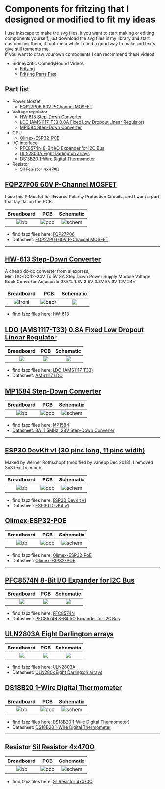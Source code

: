 # Components for fritzing that I designed or modified to fit my ideas

I use inkscape to make the svg files, if you want to start making or editing components yourself, just download the svg files in my library and start customizing them, it took me a while to find a good way to make and texts give still torments me.  
If you want to draw your own components I can recommend these videos

* SidneyCritic ComedyHound Videos
  * [Fritzing](https://www.youtube.com/playlist?list=PLMkg9_AB9FZ9PggkzTS1MoHHN40Q2LW1Y "SidneyCritic ComedyHound")
  * [Fritzing Parts Fast](https://www.youtube.com/playlist?list=PLMkg9_AB9FZ-iJm_JIie2F8_M1DReYU0C "SidneyCritic ComedyHound")

## Part list

* Power Mosfet
  * [FQP27P06 60V P-Channel MOSFET](./FQP27P06/FQP27P06.fzpz)
* Voltage regulator  
  * [HW-613 Step-Down Converter](./HW-613/HW-613.fzpz)
  * [LDO (AMS1117-T33 0.8A Fixed Low Dropout Linear Regulator)](./LDO/LDO_+3V3.fzpz)
  * [MP1584 Step-Down Converter](./MP1584/)
* CPU
  * [Olimex-ESP32-POE](./Olimex-ESP32-POE/Olimex-ESP32-PoE_20pins/)
* I/O interface  
  * [PFC8574N 8-Bit I/O Expander for I2C Bus](./PFC8574N/)
  * [ULN2803A Eight Darlington arrays](./ULN2803A/)
  * [DS18B20 1-Wire Digital Thermometer](./DS18B20/DS18B20%201-Wire%20Temperature%20Sensor.fzpz)
* Resistor
  * [Sil Resistor 4x470Ω](./Resistor/Resistor%20SIP%204x470Ω%20-%205%20pins.fzpz)

## [FQP27P06 60V P-Channel MOSFET](./FQP27P06/)

I use this P-Mosfet for Reverse Polarity Protection Circuits, and I want a part that lay flat on the PCB.

|Breadboard|PCB|Schematic|
|:---:|:---:|:---:|
|![bb](./FQP27P06/svg/P-Mosfet_bb.svg)|![pcb](./FQP27P06/svg/P-Mosfet_pcb.svg)|![schem](./FQP27P06/svg/P-Mosfet_schem.svg)|


* find fzpz files here: [FQP27P06](./FQP27P06/FQP27P06.fzpz)
* Datasheet: [FQP27P06 60V P-Channel MOSFET](https://www.sparkfun.com/datasheets/Components/General/FQP27P06.pdf)

<hr>

## [HW-613 Step-Down Converter](./HW-613/)

A cheap dc-dc converter from aliexpress,  
Mini DC-DC 12-24V To 5V 3A Step Down Power Supply Module Voltage Buck Converter Adjustable 97.5% 1.8V 2.5V 3.3V 5V 9V 12V 24V

|Breadboard|PCB|Schematic|
|:---:|:---:|:---:|
|![front](./HW-613/svg/HW613_Breadbord.svg)|![back](./HW-613/svg/HW613_pcb.svg)|![](./HW-613/svg/HW613_schem.svg)|

* find fzpz files here: [HW-613](./HW-613/HW-613.fzpz)

## [LDO (AMS1117-T33) 0.8A Fixed Low Dropout Linear Regulator](./LDO/)

|Breadboard|PCB|Schematic|
|:---:|:---:|:---:|
|![](./LDO/svg/LDO_3V3_bb.svg)|![](./LDO/svg/LDO_3V3_pcb.svg)|![](./LDO/svg/LDO_3V3_schem.svg)

* find fzpz files here: [LDO (AMS1117-T33)](./LDO/LDO_+3V3.fzpz)
* Datasheet: [AMS1117 LDO](https://pdf.direnc.net/upload/ams1117-datasheet.pdf)

## [MP1584 Step-Down Converter](./MP1584/)

|Breadboard|PCB|Schematic|
|:---:|:---:|:---:|
|![bb](./MP1584/svg/MP1584_8_bb.svg)|![pcb](./MP1584/svg/MP1584_8_pcb.svg)|![schem](./MP1584/svg/MP1584_schem.svg)

* find fzpz files here: [MP1584](./MP1584/MP1584.fzpz)
* [Datasheet: 3A, 1.5MHz, 28V Step-Down Converter](https://www.monolithicpower.com/en/mp1584.html)

<hr>

## [ESP30 DevKit v1 (30 pins long, 11 pins width)](./ESP32/)

Maked by Werner Rothschopf (modified by vanepp Dec 2018), I removed 3v3 text from pcb.

|Breadboard|PCB|Schematic|
|:---:|:---:|:---:|
|![bb](./ESP32/svg/ESP30_30_bb.svg)|![pcb](./ESP32/svg/ESP30_30_pcb.svg)|![schem](./ESP32/svg/ESP30_30_schem.svg)

* find fzpz files here: [ESP30 DevKit v1](./ESP32/DOIT%20Esp32%20DevKit%20v1%20(30%20pins%20long,%2011%20pins%20width).fzpz)
* Datasheet: [ESP30 DevKit v1](https://mischianti.org/doit-esp32-dev-kit-v1-high-resolution-pinout-and-specs/)

## [Olimex-ESP32-POE](./Olimex-ESP32-POE/Olimex-ESP32-PoE_20pins/)

|Breadboard|PCB|Schematic|
|:---:|:---:|:---:|
|![bb](./Olimex-ESP32-POE/Olimex-ESP32-PoE_20pins/svg/Olimex-ESP32-PoE_20_bb.svg)|![pcb](./Olimex-ESP32-POE/Olimex-ESP32-PoE_20pins/svg/Olimex-ESP32-PoE_20_pcb.svg)|![schem](./Olimex-ESP32-POE/Olimex-ESP32-PoE_20pins/svg/Olimex-ESP32-PoE_hul_schem.svg)

* find fzpz files here: [Olimex-ESP32-PoE](./Olimex-ESP32-POE/Olimex-ESP32-PoE_20pins/ESP32-PoE_20.fzpz)
* Datasheet: [Olimex-ESP32-POE](https://www.olimex.com/Products/IoT/ESP32/ESP32-POE/open-source-hardware "www.olimex.com")

<hr>

## [PFC8574N 8-Bit I/O Expander for I2C Bus](./PFC8574N/)

|Breadboard|PCB|Schematic|
|:---:|:---:|:---:|
|![](./PFC8574N/svg/PCF8574N_bb.svg)|![](./PFC8574N/svg/PCF8574N_pcb.svg)|![](./PFC8574N/svg/PCF8574N_schem.svg)|

* find fzpz files here: [PFC8574N](./PFC8574N/PCF8574N.fzpz)
* Datasheet: [PFC8574N 8-Bit I/O Expander for I2C Bus](https://www.ti.com/lit/ds/symlink/pcf8574.pdf?ts=1698990306399)

## [ULN2803A Eight Darlington arrays](./ULN2803A/)

|Breadboard|PCB|Schematic|
|:---:|:---:|:---:|
|![](./ULN2803A/svg/ULN2803A_bb.svg)|![](./ULN2803A/svg/ULN2803A_pcb.svg)|![](./ULN2803A/svg/ULN2803A_schem.svg)|

* find fzpz files here: [ULN2803A](./ULN2803A/ULN2803A.fzpz)
* Datasheet: [ULN280x Eight Darlington arrays](https://www.st.com/resource/en/datasheet/uln2801a.pdf)

## [DS18B20 1-Wire Digital Thermometer](./DS18B20/)

|Breadboard|PCB|Schematic|
|:---:|:---:|:---:|
|![bb](./DS18B20/svg/DS18B20_bb.svg)|![pcb](./DS18B20/svg/DS18B20_pcb.svg)|![schem](./DS18B20/svg/DS18B20_schem.svg)|

* find fzpz files here: [DS18B20 1-Wire Digital Thermometer)](./DS18B20/DS18B20%201-Wire%20Temperature%20Sensor.fzpz)
* Datasheet: [DS18B20 1-Wire Digital Thermometer](https://www.analog.com/media/en/technical-documentation/data-sheets/ds18b20.pdf)

<hr>

## Resistor [Sil Resistor 4x470Ω](./Resistor/)

|Breadboard|PCB|Schematic|
|:---:|:---:|:---:|
|![bb](./Resistor/svg/Resistor_sil_5_bb.svg)|![pcb](./Resistor/svg/Resistor_sil_5_pcb.svg)|![schem](./Resistor/svg/Resistor_sil_5_schem.svg)|

* find fzpz files here: [Sil Resistor 4x470Ω](./Resistor/Resistor%20SIP%204x470Ω%20-%205%20pins.fzpz)

